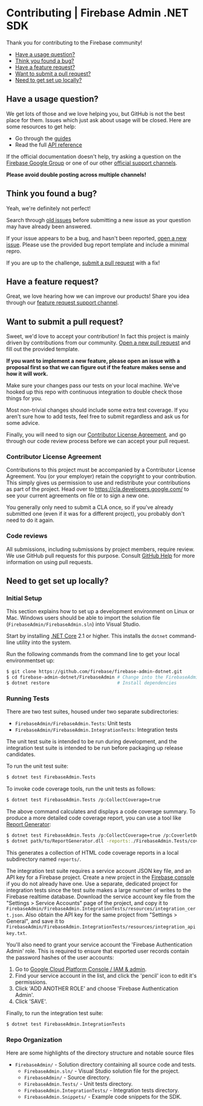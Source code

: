 # Contributing | Firebase Admin .NET SDK

Thank you for contributing to the Firebase community!

 - [Have a usage question?](#question)
 - [Think you found a bug?](#issue)
 - [Have a feature request?](#feature)
 - [Want to submit a pull request?](#submit)
 - [Need to get set up locally?](#local-setup)


## <a name="question"></a>Have a usage question?

We get lots of those and we love helping you, but GitHub is not the best place for them. Issues
which just ask about usage will be closed. Here are some resources to get help:

- Go through the [guides](https://firebase.google.com/docs/admin/setup/)
- Read the full [API reference](https://firebase.google.com/docs/reference/admin/)

If the official documentation doesn't help, try asking a question on the
[Firebase Google Group](https://groups.google.com/forum/#!forum/firebase-talk/) or one of our
other [official support channels](https://firebase.google.com/support/).

**Please avoid double posting across multiple channels!**


## <a name="issue"></a>Think you found a bug?

Yeah, we're definitely not perfect!

Search through [old issues](https://github.com/firebase/firebase-admin-dotnet/issues) before
submitting a new issue as your question may have already been answered.

If your issue appears to be a bug, and hasn't been reported,
[open a new issue](https://github.com/firebase/firebase-admin-dotnet/issues/new). Please use the
provided bug report template and include a minimal repro.

If you are up to the challenge, [submit a pull request](#submit) with a fix!


## <a name="feature"></a>Have a feature request?

Great, we love hearing how we can improve our products! Share you idea through our
[feature request support channel](https://firebase.google.com/support/contact/bugs-features/).


## <a name="submit"></a>Want to submit a pull request?

Sweet, we'd love to accept your contribution! In fact this project is mainly
driven by contributions from our community.
[Open a new pull request](https://github.com/firebase/firebase-admin-dotnet/pull/new/master) and fill
out the provided template.

**If you want to implement a new feature, please open an issue with a proposal first so that we can
figure out if the feature makes sense and how it will work.**

Make sure your changes pass our tests on your local machine. We've hooked
up this repo with continuous integration to double check those things for you.

Most non-trivial changes should include some extra test coverage. If you aren't sure how to add
tests, feel free to submit regardless and ask us for some advice.

Finally, you will need to sign our
[Contributor License Agreement](https://cla.developers.google.com/about/google-individual),
and go through our code review process before we can accept your pull request.

### Contributor License Agreement

Contributions to this project must be accompanied by a Contributor License
Agreement. You (or your employer) retain the copyright to your contribution.
This simply gives us permission to use and redistribute your contributions as
part of the project. Head over to <https://cla.developers.google.com/> to see
your current agreements on file or to sign a new one.

You generally only need to submit a CLA once, so if you've already submitted one
(even if it was for a different project), you probably don't need to do it
again.

### Code reviews

All submissions, including submissions by project members, require review. We
use GitHub pull requests for this purpose. Consult
[GitHub Help](https://help.github.com/articles/about-pull-requests/) for more
information on using pull requests.


## <a name="local-setup"></a>Need to get set up locally?

### Initial Setup

This section explains how to set up a development environment on Linux or Mac. Windows users
should be able to import the solution file (`FirebaseAdmin/FirebaseAdmin.sln`) into Visual
Studio.

Start by installing [.NET Core](https://www.microsoft.com/net/download) 2.1 or higher. This
installs the `dotnet` command-line utility into the system.

Run the following commands from the command line to get your local environmentset up:

```bash
$ git clone https://github.com/firebase/firebase-admin-dotnet.git
$ cd firebase-admin-dotnet/FirebaseAdmin # Change into the FirebaseAdmin solution directory
$ dotnet restore                         # Install dependencies
```

### Running Tests

There are two test suites, housed under two separate subdirectories:

* `FirebaseAdmin/FirebaseAdmin.Tests`: Unit tests
* `FirebaseAdmin/FirebaseAdmin.IntegrationTests`: Integration tests

The unit test suite is intended to be run during development, and the integration test suite is
intended to be run before packaging up release candidates.

To run the unit test suite:

```bash
$ dotnet test FirebaseAdmin.Tests
```

To invoke code coverage tools, run the unit tests as follows:

```bash
$ dotnet test FirebaseAdmin.Tests /p:CollectCoverage=true
```

The above command calculates and displays a code coverage summary. To produce a more detailed
code coverage report, you can use a tool like
[Report Generator](https://github.com/danielpalme/ReportGenerator):

```bash
$ dotnet test FirebaseAdmin.Tests /p:CollectCoverage=true /p:CoverletOutputFormat=opencover
$ dotnet path/to/ReportGenerator.dll -reports:./FirebaseAdmin.Tests/coverage.opencover.xml -targetdir:./reports
```

This generates a collection of HTML code coverage reports in a local subdirectory named
`reports/`.

The integration test suite requires a service account JSON key file, and an API key for a Firebase
project. Create a new project in the [Firebase console](https://console.firebase.google.com) if
you do not already have one. Use a separate, dedicated project for integration tests since the
test suite makes a large number of writes to the Firebase realtime database. Download the service
account key file from the "Settings > Service Accounts" page of the project, and copy it to
`FirebaseAdmin/FirebaseAdmin.IntegrationTests/resources/integration_cert.json`. Also obtain the
API key for the same project from "Settings > General", and save it to
`FirebaseAdmin/FirebaseAdmin.IntegrationTests/resources/integration_apikey.txt`.

You'll also need to grant your service account the 'Firebase Authentication Admin' role. This is
required to ensure that exported user records contain the password hashes of the user accounts:
1. Go to [Google Cloud Platform Console / IAM & admin](https://console.cloud.google.com/iam-admin).
2. Find your service account in the list, and click the 'pencil' icon to edit it's permissions.
3. Click 'ADD ANOTHER ROLE' and choose 'Firebase Authentication Admin'.
4. Click 'SAVE'.

Finally, to run the integration test suite:

```bash
$ dotnet test FirebaseAdmin.IntegrationTests
```

### Repo Organization

Here are some highlights of the directory structure and notable source files

* `FirebaseAdmin/` - Solution directory containing all source code and tests.
  * `FirebaseAdmin.sln/` - Visual Studio solution file for the project.
  * `FirebaseAdmin/` - Source directory.
  * `FirebaseAdmin.Tests/` - Unit tests directory.
  * `FirebaseAdmin.IntegrationTests/` - Integration tests directory.
  * `FirebaseAdmin.Snippets/` - Example code snippets for the SDK.
